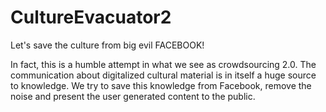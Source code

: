 CultureEvacuator2
=================
Let's save the culture from big evil FACEBOOK!

In fact, this is a humble attempt in what we see as crowdsourcing 2.0. The communication about digitalized cultural material is in itself a huge source to knowledge.
We try to save this knowledge from Facebook, remove the noise and present the user generated content to the public.
